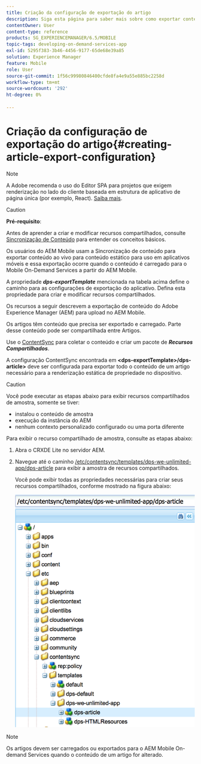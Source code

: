 ```yaml
---
title: Criação da configuração de exportação do artigo
description: Siga esta página para saber mais sobre como exportar conteúdo do Adobe Experience Manager (AEM) para upload no AEM Mobile.
contentOwner: User
content-type: reference
products: SG_EXPERIENCEMANAGER/6.5/MOBILE
topic-tags: developing-on-demand-services-app
exl-id: 5295f383-3b46-4456-9177-65de68e39a85
solution: Experience Manager
feature: Mobile
role: User
source-git-commit: 1f56c99980846400cfde8fa4e9a55e885bc2258d
workflow-type: tm+mt
source-wordcount: '292'
ht-degree: 0%

---
```


# Criação da configuração de exportação do artigo{#creating-article-export-configuration}

>[!NOTE]
>
>A Adobe recomenda o uso do Editor SPA para projetos que exigem renderização no lado do cliente baseada em estrutura de aplicativo de página única (por exemplo, React). [Saiba mais](/help/sites-developing/spa-overview.md).

>[!CAUTION]
>
>**Pré-requisito**:
>
>Antes de aprender a criar e modificar recursos compartilhados, consulte [Sincronização de Conteúdo](/help/mobile/mobile-ondemand-contentsync.md) para entender os conceitos básicos.

Os usuários do AEM Mobile usam a Sincronização de conteúdo para exportar conteúdo ao vivo para conteúdo estático para uso em aplicativos móveis e essa exportação ocorre quando o conteúdo é carregado para o Mobile On-Demand Services a partir do AEM Mobile.

A propriedade ***dps-exportTemplate*** mencionada na tabela acima define o caminho para as configurações de exportação do aplicativo. Defina esta propriedade para criar e modificar recursos compartilhados.

Os recursos a seguir descrevem a exportação de conteúdo do Adobe Experience Manager (AEM) para upload no AEM Mobile.

Os artigos têm conteúdo que precisa ser exportado e carregado. Parte desse conteúdo pode ser compartilhada entre Artigos.

Use o [ContentSync](/help/mobile/mobile-ondemand-contentsync.md) para coletar o conteúdo e criar um pacote de ***Recursos Compartilhados***.

A configuração ContentSync encontrada em **&lt;dps-exportTemplate>/dps-article>** deve ser configurada para exportar todo o conteúdo de um artigo necessário para a renderização estática de propriedade no dispositivo.

>[!CAUTION]
>
>Você pode executar as etapas abaixo para exibir recursos compartilhados de amostra, somente se tiver:
>
>* instalou o conteúdo de amostra
>* execução da instância do AEM
>* nenhum contexto personalizado configurado ou uma porta diferente
>

Para exibir o recurso compartilhado de amostra, consulte as etapas abaixo:

1. Abra o CRXDE Lite no servidor AEM.
1. Navegue até o caminho [/etc/contentsync/templates/dps-we-unlimited-app/dps-article](http://localhost:4502/crx/de/index.jsp#/etc/contentsync/templates/dps-we-unlimited-app/dps-article) para exibir a amostra de recursos compartilhados.

   Você pode exibir todas as propriedades necessárias para criar seus recursos compartilhados, conforme mostrado na figura abaixo:

   ![chlimage_1-134](assets/chlimage_1-134.png)

>[!NOTE]
>
>Os artigos devem ser carregados ou exportados para o AEM Mobile On-demand Services quando o conteúdo de um artigo for alterado.
